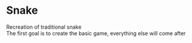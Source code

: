 # Snake
Recreation of traditional snake</br>
The first goal is to create the basic game, everything else will come after
